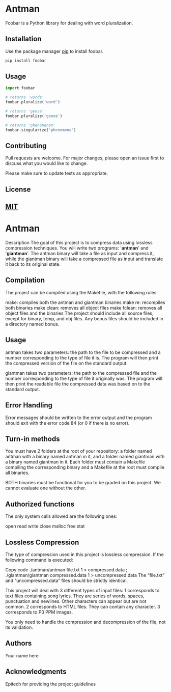 # Antman

Foobar is a Python library for dealing with word pluralization.

## Installation

Use the package manager [pip](https://pip.pypa.io/en/stable/) to install foobar.

```bash
pip install foobar
```

## Usage

```python
import foobar

# returns 'words'
foobar.pluralize('word')

# returns 'geese'
foobar.pluralize('goose')

# returns 'phenomenon'
foobar.singularize('phenomena')
```

## Contributing

Pull requests are welcome. For major changes, please open an issue first
to discuss what you would like to change.

Please make sure to update tests as appropriate.

## License

[MIT](https://choosealicense.com/licenses/mit/)
----------------------------------------------------------------------------------------
# Antman
Description
The goal of this project is to compress data using lossless compression techniques. You will write two programs: '__antman__' and '__giantman__'. The antman binary will take a file as input and compress it, while the giantman binary will take a compressed file as input and translate it back to its original state.

## Compilation
The project can be compiled using the Makefile, with the following rules:

make: compiles both the antman and giantman binaries
make re: recompiles both binaries
make clean: removes all object files
make fclean: removes all object files and the binaries
The project should include all source files, except for binary, temp, and obj files. Any bonus files should be included in a directory named bonus.

## Usage
antman takes two parameters: the path to the file to be compressed and a number corresponding to the type of file it is. The program will then print the compressed version of the file on the standard output.

giantman takes two parameters: the path to the compressed file and the number corresponding to the type of file it originally was. The program will then print the readable file the compressed data was based on to the standard output.

## Error Handling
Error messages should be written to the error output and the program should exit with the error code 84 (or 0 if there is no error).

## Turn-in methods
You must have 2 folders at the root of your repository: a folder named antman with a binary named antman in it, and a folder named giantman with a binary named giantman in it. Each folder must contain a Makefile compiling the corresponding binary and a Makefile at the root must compile all binaries.

BOTH binaries must be functional for you to be graded on this project. We cannot evaluate one without the other.

## Authorized functions
The only system calls allowed are the following ones:

open
read
write
close
malloc
free
stat
## Lossless Compression
The type of compression used in this project is lossless compression. If the following command is executed:

Copy code
./antman/antman file.txt 1 > compressed.data ; ./giantman/giantman compressed.data 1 > uncompressed.data
The “file.txt” and “uncompressed.data” files should be strictly identical.

This project will deal with 3 different types of input files:
1 corresponds to text files containing song lyrics. They are series of words, spaces, punctuation and newlines. Other characters can appear but are not common.
2 corresponds to HTML files. They can contain any character.
3 corresponds to P3 PPM images.

You only need to handle the compression and decompression of the file, not its validation.

## Authors
Your name here
## Acknowledgments
Epitech for providing the project guidelines
